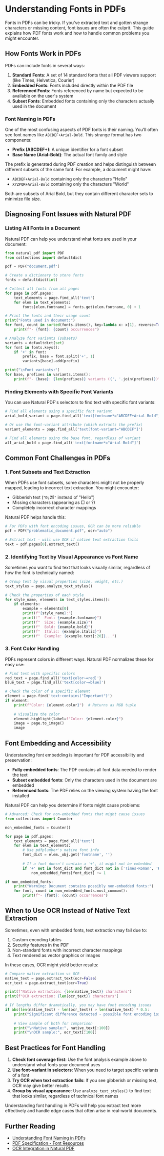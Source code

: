 # Understanding Fonts in PDFs

Fonts in PDFs can be tricky. If you've extracted text and gotten strange characters or missing content, font issues are often the culprit. This guide explains how PDF fonts work and how to handle common problems you might encounter.

## How Fonts Work in PDFs

PDFs can include fonts in several ways:

1. **Standard Fonts**: A set of 14 standard fonts that all PDF viewers support (like Times, Helvetica, Courier)
2. **Embedded Fonts**: Fonts included directly within the PDF file
3. **Referenced Fonts**: Fonts referenced by name but expected to be available on the user's system
4. **Subset Fonts**: Embedded fonts containing only the characters actually used in the document

### Font Naming in PDFs

One of the most confusing aspects of PDF fonts is their naming. You'll often see font names like `ABCDEF+Arial-Bold`. This strange format has two components:

- **Prefix (ABCDEF+)**: A unique identifier for a font subset
- **Base Name (Arial-Bold)**: The actual font family and style

The prefix is generated during PDF creation and helps distinguish between different subsets of the same font. For example, a document might have:

- `ABCDEF+Arial-Bold` containing only the characters "Hello"
- `XYZPQR+Arial-Bold` containing only the characters "World"

Both are subsets of Arial Bold, but they contain different character sets to minimize file size.

## Diagnosing Font Issues with Natural PDF

### Listing All Fonts in a Document

Natural PDF can help you understand what fonts are used in your document:

```python
from natural_pdf import PDF
from collections import defaultdict

pdf = PDF("document.pdf")

# Create a dictionary to store fonts
fonts = defaultdict(int)

# Collect all fonts from all pages
for page in pdf.pages:
    text_elements = page.find_all('text')
    for elem in text_elements:
        fonts[elem.fontname] = fonts.get(elem.fontname, 0) + 1

# Print the fonts and their usage count
print("Fonts used in document:")
for font, count in sorted(fonts.items(), key=lambda x: x[1], reverse=True):
    print(f"- {font}: {count} occurrences")

# Analyze font variants (subsets)
variants = defaultdict(set)
for font in fonts.keys():
    if '+' in font:
        prefix, base = font.split('+', 1)
        variants[base].add(prefix)

print("\nFont variants:")
for base, prefixes in variants.items():
    print(f"- {base}: {len(prefixes)} variants ({', '.join(prefixes)})")
```

### Finding Elements with Specific Font Variants

You can use Natural PDF's selectors to find text with specific font variants:

```python
# Find all elements using a specific font variant
arial_bold_variant = page.find_all('text[fontname*="ABCDEF+Arial-Bold"]')

# Or use the font-variant attribute (which extracts the prefix)
variant_elements = page.find_all('text[font-variant="ABCDEF"]')

# Find all elements using the base font, regardless of variant
all_arial_bold = page.find_all('text[fontname*="Arial-Bold"]')
```

## Common Font Challenges in PDFs

### 1. Font Subsets and Text Extraction

When PDFs use font subsets, some characters might not be properly mapped, leading to incorrect text extraction. You might encounter:

- Gibberish text (`"Ð¡ŽŠ"` instead of "Hello")
- Missing characters (appearing as □ or ?)
- Completely incorrect character mappings

Natural PDF helps handle this:

```python
# For PDFs with font encoding issues, OCR can be more reliable
pdf = PDF("problematic_document.pdf", ocr="auto")

# Extract text - will use OCR if native text extraction fails
text = pdf.pages[0].extract_text()
```

### 2. Identifying Text by Visual Appearance vs Font Name

Sometimes you want to find text that looks visually similar, regardless of how the font is technically named:

```python
# Group text by visual properties (size, weight, etc.)
text_styles = page.analyze_text_styles()

# Check the properties of each style
for style_name, elements in text_styles.items():
    if elements:
        example = elements[0]
        print(f"{style_name}:")
        print(f"  Font: {example.fontname}")
        print(f"  Size: {example.size}")
        print(f"  Bold: {example.bold}")
        print(f"  Italic: {example.italic}")
        print(f"  Example: {example.text[:20]}...")
```

### 3. Font Color Handling

PDFs represent colors in different ways. Natural PDF normalizes these for easy use:

```python
# Find text with specific colors
red_text = page.find_all('text[color~=red]')
blue_text = page.find_all('text[color~=blue]')

# Check the color of a specific element
element = page.find('text:contains("Important")')
if element:
    print(f"Color: {element.color}")  # Returns as RGB tuple
    
    # Visualize the color
    element.highlight(label=f"Color: {element.color}")
    image = page.to_image()
    image
```

## Font Embedding and Accessibility

Understanding font embedding is important for PDF accessibility and preservation:

- **Fully embedded fonts**: The PDF contains all font data needed to render the text
- **Subset embedded fonts**: Only the characters used in the document are embedded
- **Referenced fonts**: The PDF relies on the viewing system having the font installed

Natural PDF can help you determine if fonts might cause problems:

```python
# Advanced: Check for non-embedded fonts that might cause issues
from collections import Counter

non_embedded_fonts = Counter()

for page in pdf.pages:
    text_elements = page.find_all('text')
    for elem in text_elements:
        # Use pdfplumber's native font info
        font_dict = elem._obj.get('fontname', '')
        
        # If a font doesn't contain a '+', it might not be embedded
        if '+' not in font_dict and font_dict not in ['Times-Roman', 'Helvetica', 'Courier']:
            non_embedded_fonts[font_dict] += 1

if non_embedded_fonts:
    print("Warning: Document contains possibly non-embedded fonts:")
    for font, count in non_embedded_fonts.most_common():
        print(f"- {font}: {count} occurrences")
```

## When to Use OCR Instead of Native Text Extraction

Sometimes, even with embedded fonts, text extraction may fail due to:

1. Custom encoding tables
2. Security features in the PDF
3. Non-standard fonts with incorrect character mappings
4. Text rendered as vector graphics or images

In these cases, OCR might yield better results:

```python
# Compare native extraction vs OCR
native_text = page.extract_text(ocr=False)
ocr_text = page.extract_text(ocr=True)

print(f"Native extraction: {len(native_text)} characters")
print(f"OCR extraction: {len(ocr_text)} characters")

# If lengths differ dramatically, you may have font encoding issues
if abs(len(native_text) - len(ocr_text)) > len(native_text) * 0.5:
    print("Significant difference detected - possible font encoding issues")
    
    # View sample of both for comparison
    print("\nNative sample:", native_text[:100])
    print("\nOCR sample:", ocr_text[:100])
```

## Best Practices for Font Handling

1. **Check font coverage first**: Use the font analysis example above to understand what fonts your document uses
2. **Use font-variant in selectors**: When you need to target specific variants of a font
3. **Try OCR when text extraction fails**: If you see gibberish or missing text, OCR may give better results
4. **Group by visual appearance**: Use `analyze_text_styles()` to find text that looks similar, regardless of technical font names

Understanding font handling in PDFs will help you extract text more effectively and handle edge cases that often arise in real-world documents.

## Further Reading

- [Understanding Font Naming in PDFs](https://helpx.adobe.com/acrobat/using/pdf-fonts.html)
- [PDF Specification - Font Resources](https://opensource.adobe.com/dc-acrobat-sdk-docs/pdfstandards/PDF32000_2008.pdf)
- [OCR Integration in Natural PDF](../ocr/index.md)